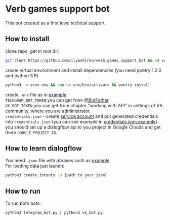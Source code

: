# Verb games support bot
This bot created as a first level techical support.

## How to install
clone repo, get in root dir:
```sh
git clone https://github.com/ilyashirko/verb_games_support_bot && cd verb_games_support_bot
```
create virtual environment and install dependencies (you need poetry 1.2.0 and python 3.8)
```sh
python3 -m venv env && source env/bin/activate && poetry install
```
create `.env` file as in [example](https://github.com/ilyashirko/verb_games_support_bot/blob/master/.env.example).  
`TELEGRAM_BOT_TOKEN` you can get from [@BotFather](https://t.me/BotFather).  
`VK_BOT_TOKEN` you can get from chapter "working with API" in settings of VK community, where you are administrator.  
`credentials.json` - create [service account](https://console.cloud.google.com/apis/credentials) and put generated credentials into `credentials.json` (you can see example in [credentials.json.example](https://github.com/ilyashirko/verb_games_support_bot/blob/master/credentials.json.example)).  
you should set up a dialogflow api to you project in Google Clouds and get there `GOOGLE_PROJECT_ID`.

## How to learn dialogflow
You need `.json` file with phrases such as [example](https://github.com/ilyashirko/verb_games_support_bot/blob/master/questions.json.example).  
For loading data just launch:
```sh
python3 create_intents -p {path_to_your_json}
```

## How to run
To run both bots:
```sh
python3 telegram_bot.py | python3 vk_bot.py
```